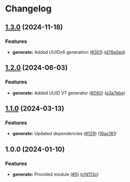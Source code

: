 # Changelog

## [1.3.0](https://github.com/ankorstore/yokai/compare/generate/v1.2.0...generate/v1.3.0) (2024-11-18)


### Features

* **generate:** Added UUIDv6 generation ([#301](https://github.com/ankorstore/yokai/issues/301)) ([d78a0ed](https://github.com/ankorstore/yokai/commit/d78a0ed27c8932296bf9b944b915e74574551e2e))

## [1.2.0](https://github.com/ankorstore/yokai/compare/generate/v1.1.0...generate/v1.2.0) (2024-06-03)


### Features

* **generate:** Added UUID V7 generator ([#260](https://github.com/ankorstore/yokai/issues/260)) ([a3a7ebe](https://github.com/ankorstore/yokai/commit/a3a7ebe01476c7b8294be3422cd71a99ceb34cd5))

## [1.1.0](https://github.com/ankorstore/yokai/compare/generate/v1.0.0...generate/v1.1.0) (2024-03-13)


### Features

* **generate:** Updated dependencies ([#129](https://github.com/ankorstore/yokai/issues/129)) ([16ac181](https://github.com/ankorstore/yokai/commit/16ac18129caca70f5384b0f84e11e0cfe7d9af86))

## 1.0.0 (2024-01-10)


### Features

* **generate:** Provided module ([#5](https://github.com/ankorstore/yokai/issues/5)) ([cfd113c](https://github.com/ankorstore/yokai/commit/cfd113c4238107ad68e1ecfa6ed600567841b5bf))
